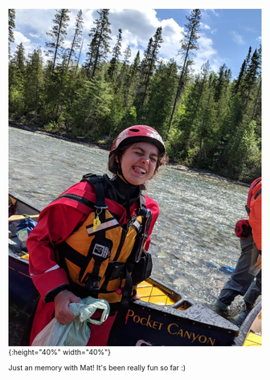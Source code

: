 ![mat](/css/IMG_1534.jpeg){:height="40%" width="40%"}


Just an memory with Mat! It's been really fun so far :)
